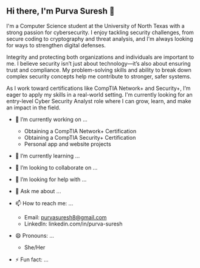 ## Hi there, I'm Purva Suresh 👋

I'm a Computer Science student at the University of North Texas with a strong passion for cybersecurity. I enjoy tackling security challenges, from secure coding to cryptography and threat analysis, and I'm always looking for ways to strengthen digital defenses.

Integrity and protecting both organizations and individuals are important to me. I believe security isn’t just about technology—it’s also about ensuring trust and compliance. My problem-solving skills and ability to break down complex security concepts help me contribute to stronger, safer systems.

As I work toward certifications like CompTIA Network+ and Security+, I’m eager to apply my skills in a real-world setting. I'm currently looking for an entry-level Cyber Security Analyst role where I can grow, learn, and make an impact in the field.

- 🔭 I’m currently working on ...
  - Obtaining a CompTIA Network+ Certification
  - Obtaining a CompTIA Security+ Certification
  - Personal app and website projects
  
- 🌱 I’m currently learning ...

- 👯 I’m looking to collaborate on ...

- 🤔 I’m looking for help with ...

- 💬 Ask me about ...

- 📫 How to reach me: ...
  - Email: purvasuresh8@gmail.com
  - LinkedIn: linkedin.com/in/purva-suresh


- 😄 Pronouns: ...
  - She/Her
  
- ⚡ Fun fact: ...

